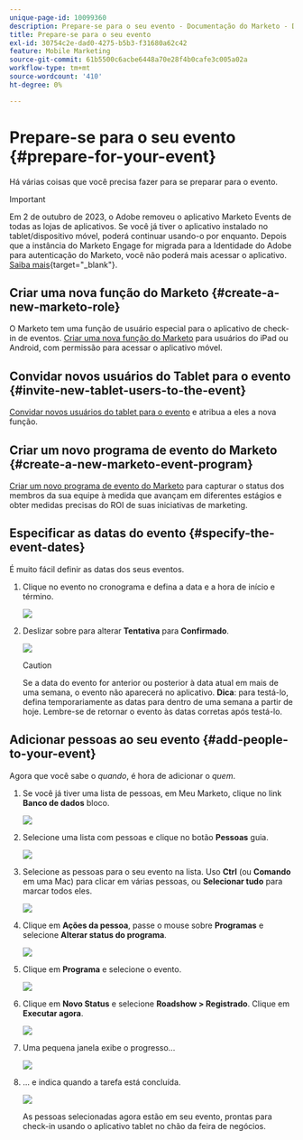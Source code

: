 ```yaml
---
unique-page-id: 10099360
description: Prepare-se para o seu evento - Documentação do Marketo - Documentação do produto
title: Prepare-se para o seu evento
exl-id: 30754c2e-dad0-4275-b5b3-f31680a62c42
feature: Mobile Marketing
source-git-commit: 61b5500c6acbe6448a70e28f4b0cafe3c005a02a
workflow-type: tm+mt
source-wordcount: '410'
ht-degree: 0%

---
```


# Prepare-se para o seu evento {#prepare-for-your-event}

Há várias coisas que você precisa fazer para se preparar para o evento.

>[!IMPORTANT]
>
>Em 2 de outubro de 2023, o Adobe removeu o aplicativo Marketo Events de todas as lojas de aplicativos. Se você já tiver o aplicativo instalado no tablet/dispositivo móvel, poderá continuar usando-o por enquanto. Depois que a instância do Marketo Engage for migrada para a Identidade do Adobe para autenticação do Marketo, você não poderá mais acessar o aplicativo. [Saiba mais](https://nation.marketo.com/t5/product-discussions/marketo-events-app-and-marketo-moments-app-end-of-life/m-p/340712/highlight/true#M193869){target="_blank"}.

## Criar uma nova função do Marketo {#create-a-new-marketo-role}

O Marketo tem uma função de usuário especial para o aplicativo de check-in de eventos. [Criar uma nova função do Marketo](/help/marketo/product-docs/core-marketo-concepts/mobile-apps/event-check-in/grant-users-access-to-the-check-in-app.md) para usuários do iPad ou Android, com permissão para acessar o aplicativo móvel.

## Convidar novos usuários do Tablet para o evento {#invite-new-tablet-users-to-the-event}

[Convidar novos usuários do tablet para o evento](/help/marketo/product-docs/core-marketo-concepts/mobile-apps/event-check-in/grant-users-access-to-the-check-in-app.md) e atribua a eles a nova função.

## Criar um novo programa de evento do Marketo {#create-a-new-marketo-event-program}

[Criar um novo programa de evento do Marketo](/help/marketo/product-docs/demand-generation/events/understanding-events/create-a-new-event-program.md) para capturar o status dos membros da sua equipe à medida que avançam em diferentes estágios e obter medidas precisas do ROI de suas iniciativas de marketing.

## Especificar as datas do evento {#specify-the-event-dates}

É muito fácil definir as datas dos seus eventos.

1. Clique no evento no cronograma e defina a data e a hora de início e término.

   ![](assets/image2016-4-6-15-3a27-3a35.png)

1. Deslizar sobre para alterar **Tentativa** para **Confirmado**.

   ![](assets/image2016-4-6-15-3a30-3a57.png)

   >[!CAUTION]
   >
   >Se a data do evento for anterior ou posterior à data atual em mais de uma semana, o evento não aparecerá no aplicativo. **Dica**: para testá-lo, defina temporariamente as datas para dentro de uma semana a partir de hoje. Lembre-se de retornar o evento às datas corretas após testá-lo.

## Adicionar pessoas ao seu evento {#add-people-to-your-event}

Agora que você sabe o *quando*, é hora de adicionar o *quem*.

1. Se você já tiver uma lista de pessoas, em Meu Marketo, clique no link **Banco de dados** bloco.

   ![](assets/db.png)

1. Selecione uma lista com pessoas e clique no botão **Pessoas** guia.

   ![](assets/four.png)

1. Selecione as pessoas para o seu evento na lista. Uso **Ctrl** (ou **Comando** em uma Mac) para clicar em várias pessoas, ou **Selecionar tudo** para marcar todos eles.

   ![](assets/five.png)

1. Clique em **Ações da pessoa**, passe o mouse sobre **Programas** e selecione **Alterar status do programa**.

   ![](assets/six.png)

1. Clique em **Programa** e selecione o evento.

   ![](assets/seven.png)

1. Clique em **Novo Status** e selecione **Roadshow > Registrado**. Clique em **Executar agora**.

   ![](assets/eight.png)

1. Uma pequena janela exibe o progresso...

   ![](assets/image2016-4-7-16-3a49-3a7.png)

1. ... e indica quando a tarefa está concluída.

   ![](assets/ten.png)

   As pessoas selecionadas agora estão em seu evento, prontas para check-in usando o aplicativo tablet no chão da feira de negócios.

